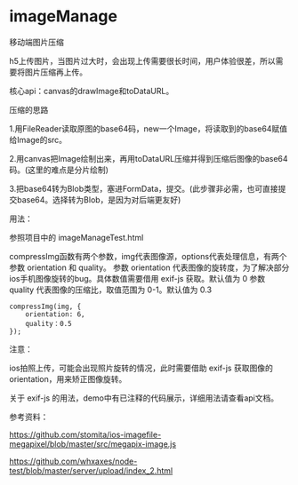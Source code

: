 # imageManage
移动端图片压缩

h5上传图片，当图片过大时，会出现上传需要很长时间，用户体验很差，所以需要将图片压缩再上传。

核心api：canvas的drawImage和toDataURL。

压缩的思路

1.用FileReader读取原图的base64码，new一个Image，将读取到的base64赋值给Image的src。

2.用canvas把Image绘制出来，再用toDataURL压缩并得到压缩后图像的base64码。(这里的难点是分片绘制)

3.把base64转为Blob类型，塞进FormData，提交。(此步骤非必需，也可直接提交base64。选择转为Blob，是因为对后端更友好)

用法：

参照项目中的 imageManageTest.html

compressImg函数有两个参数，img代表图像源，options代表处理信息，有两个参数 orientation 和 quality。
参数 orientation 代表图像的旋转度，为了解决部分ios手机图像旋转的bug。具体数值需要借用 exif-js 获取。默认值为 0
参数 quality 代表图像的压缩比，取值范围为 0-1。默认值为 0.3

    compressImg(img, {    
        orientation: 6,        
        quality：0.5    
    });
   
注意：

ios拍照上传，可能会出现照片旋转的情况，此时需要借助 exif-js 获取图像的orientation，用来矫正图像旋转。

关于 exif-js 的用法，demo中有已注释的代码展示，详细用法请查看api文档。

参考资料：

https://github.com/stomita/ios-imagefile-megapixel/blob/master/src/megapix-image.js

https://github.com/whxaxes/node-test/blob/master/server/upload/index_2.html
